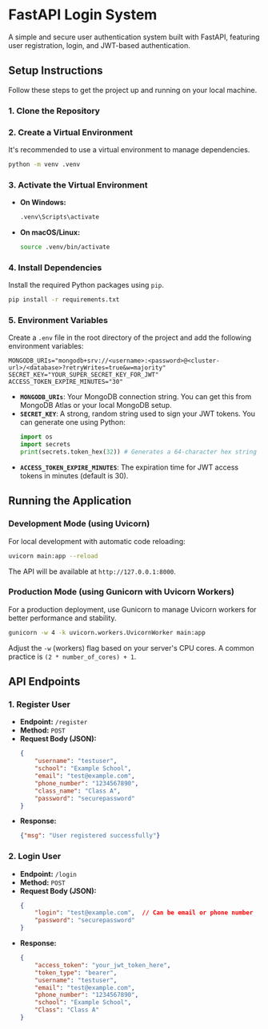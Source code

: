 # FastAPI Login System

A simple and secure user authentication system built with FastAPI, featuring user registration, login, and JWT-based authentication.



## Setup Instructions

Follow these steps to get the project up and running on your local machine.

### 1. Clone the Repository



### 2. Create a Virtual Environment

It's recommended to use a virtual environment to manage dependencies.

```bash
python -m venv .venv
```

### 3. Activate the Virtual Environment

*   **On Windows:**
    ```bash
    .venv\Scripts\activate
    ```
*   **On macOS/Linux:**
    ```bash
    source .venv/bin/activate
    ```

### 4. Install Dependencies

Install the required Python packages using `pip`.

```bash
pip install -r requirements.txt
```

### 5. Environment Variables

Create a `.env` file in the root directory of the project and add the following environment variables:

```
MONGODB_URIs="mongodb+srv://<username>:<password>@<cluster-url>/<database>?retryWrites=true&w=majority"
SECRET_KEY="YOUR_SUPER_SECRET_KEY_FOR_JWT"
ACCESS_TOKEN_EXPIRE_MINUTES="30"
```

*   **`MONGODB_URIs`**: Your MongoDB connection string. You can get this from MongoDB Atlas or your local MongoDB setup.
*   **`SECRET_KEY`**: A strong, random string used to sign your JWT tokens. You can generate one using Python:
    ```python
    import os
    import secrets
    print(secrets.token_hex(32)) # Generates a 64-character hex string
    ```
*   **`ACCESS_TOKEN_EXPIRE_MINUTES`**: The expiration time for JWT access tokens in minutes (default is 30).

## Running the Application

### Development Mode (using Uvicorn)

For local development with automatic code reloading:

```bash
uvicorn main:app --reload
```

The API will be available at `http://127.0.0.1:8000`.

### Production Mode (using Gunicorn with Uvicorn Workers)

For a production deployment, use Gunicorn to manage Uvicorn workers for better performance and stability.

```bash
gunicorn -w 4 -k uvicorn.workers.UvicornWorker main:app
```

Adjust the `-w` (workers) flag based on your server's CPU cores. A common practice is `(2 * number_of_cores) + 1`.

## API Endpoints

### 1. Register User

*   **Endpoint:** `/register`
*   **Method:** `POST`
*   **Request Body (JSON):**
    ```json
    {
        "username": "testuser",
        "school": "Example School",
        "email": "test@example.com",
        "phone_number": "1234567890",
        "class_name": "Class A",
        "password": "securepassword"
    }
    ```
*   **Response:**
    ```json
    {"msg": "User registered successfully"}
    ```

### 2. Login User

*   **Endpoint:** `/login`
*   **Method:** `POST`
*   **Request Body (JSON):**
    ```json
    {
        "login": "test@example.com",  // Can be email or phone number
        "password": "securepassword"
    }
    ```
*   **Response:**
    ```json
    {
        "access_token": "your_jwt_token_here",
        "token_type": "bearer",
        "username": "testuser",
        "email": "test@example.com",
        "phone_number": "1234567890",
        "school": "Example School",
        "Class": "Class A"
    }
    ```
